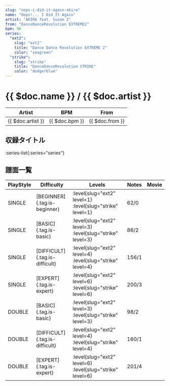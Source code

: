 ```yaml
---
slug: "oops-i-did-it-again-akira"
name: "Oops!... I Did It Again"
artist: "AKIRA feat. Susan Z"
from: "DanceDanceRevolution EXTREME2"
bpm: 96
series:
  "ext2":
    slug: "ext2"
    title: "Dance Dance Revolution EXTREME 2"
    color: "seagreen"
  "strike":
    slug: "strike"
    title: "DanceDanceRevolution STRIKE"
    color: "dodgerblue"
---
```


# {{ $doc.name }} / {{ $doc.artist }}

|Artist|BPM|From|
|------|---|----|
|{{ $doc.artist }}|{{ $doc.bpm }}|{{ $doc.from }}|

## 収録タイトル

:series-list{:series="series"}

## 譜面一覧

|PlayStyle|Difficulty|Levels|Notes|Movie|
|---------|----------|------|-----|-----|
|SINGLE|[BEGINNER]{.tag.is-beginner}|:level{slug="ext2" level=1} :level{slug="strike" level=1}|62/0||
|SINGLE|[BASIC]{.tag.is-basic}|:level{slug="ext2" level=3} :level{slug="strike" level=3}|86/2||
|SINGLE|[DIFFICULT]{.tag.is-difficult}|:level{slug="ext2" level=4} :level{slug="strike" level=4}|156/1||
|SINGLE|[EXPERT]{.tag.is-expert}|:level{slug="ext2" level=6} :level{slug="strike" level=6}|200/3||
|DOUBLE|[BASIC]{.tag.is-basic}|:level{slug="ext2" level=3} :level{slug="strike" level=3}|98/2||
|DOUBLE|[DIFFICULT]{.tag.is-difficult}|:level{slug="ext2" level=4} :level{slug="strike" level=4}|160/1||
|DOUBLE|[EXPERT]{.tag.is-expert}|:level{slug="ext2" level=6} :level{slug="strike" level=6}|201/4||
